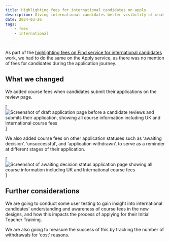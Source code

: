 ```yaml
---
title: Highlighting fees for international candidates on apply
description: Giving international candidates better visibility of what fees they would need to pay for the courses they are applying for.
date: 2024-03-26
tags:
    - fees
    - international

---
```


As part of the [highlighting fees on Find service for international candidates](https://becoming-a-teacher.design-history.education.gov.uk/find-teacher-training/highlighting-fees-for-international-candidates) work, we had to do the same on the Apply service, as there was no mention of fees for candidates during the application journey.

## What we changed

We added course fees when candidates submit their applications on the review page.

[![Screenshot of draft application page before a candidate reviews and submits their application, showing all course information including UK and International course fees](draft.jpg)]

We also added course fees on other application statuses such as ‘awaiting decision’, ‘unsuccessful’, and ‘application withdrawn’, to serve as a reminder at different stages of their application.

[![Screenshot of awaiting decision status application page showing all course information including UK and International course fees](awaiting-decision.jpg)]

## Further considerations

We are going to conduct some user testing to gain insight into international candidates' understanding and awareness of course fees in the new designs, and how this impacts the process of applying for their Initial Teacher Training.

We are also going to measure the success of this by tracking the number of withdrawals for ‘cost’ reasons.
